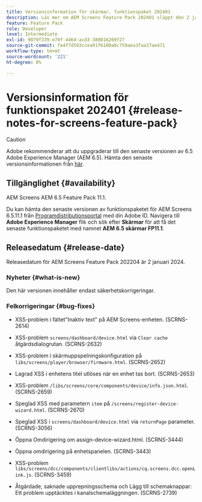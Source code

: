 ```yaml
---
title: Versionsinformation för skärmar, funktionspaket 202401
description: Läs mer om AEM Screens Feature Pack 202401 släppt den 2 januari 2024.
feature: Feature Pack
role: Developer
level: Intermediate
exl-id: 9879f339-e70f-446d-acd3-380016269f27
source-git-commit: fe4f7d593ccea91f6109a0c759aea3faa37ae471
workflow-type: tm+mt
source-wordcount: '221'
ht-degree: 0%

---
```


# Versionsinformation för funktionspaket 202401 {#release-notes-for-screens-feature-pack}

>[!CAUTION]
>Adobe rekommenderar att du uppgraderar till den senaste versionen av 6.5 Adobe Experience Manager (AEM 6.5). Hämta den senaste versionsinformationen från [här](https://experienceleague.adobe.com/en/docs/experience-manager-65/content/release-notes/release-notes).

## Tillgänglighet {#availability}

AEM Screens AEM 6.5 Feature Pack 11.1.

Du kan hämta den senaste versionen av funktionspaketet för AEM Screens 6.5.11.1 från [Programdistributionsportal](https://experience.adobe.com/#/downloads/content/software-distribution/en/aem.html) med din Adobe ID. Navigera till **Adobe Experience Manager** flik och sök efter **Skärmar** för att få det senaste funktionspaketet med namnet **AEM 6.5 skärmar FP11.1**.

## Releasedatum {#release-date}

Releasedatum för AEM Screens Feature Pack 202204 är 2 januari 2024.

### Nyheter {#what-is-new}

Den här versionen innehåller endast säkerhetskorrigeringar.

### Felkorrigeringar {#bug-fixes}

* XSS-problem i fältet&quot;Inaktiv text&quot; på AEM Screens-enheten. (SCRNS-2614)

* XSS-problem `screens/dashboard/device.html` via `Clear cache` åtgärdsdialogrutan. (SCRNS-2632)

* XSS-problem i skärmuppspelningskonfiguration på `libs/screens/player/browser/firmware.html`. (SCRNS-2652)

* Lagrad XSS i enhetens titel utlöses när en enhet tas bort. (SCRNS-2653)

* XSS-problem `/libs/screens/core/components/device/info.json.html`. (SCRNS-2659)

* Speglad XSS med parametern `item` på `/screens/register-device-wizard.html`. (SCRNS-2670)

* Speglad XSS i `screens/dashboard/device.html` via `returnPage` parameter. (SCRNS-3056)

* Öppna Omdirigering om assign-device-wizard.html. (SCRNS-3444)

* Öppna omdirigering på enhetspanelen. (SCRNS-3443)

* XSS-problem `libs/screens/dcc/components/clientlibs/actions/cq.screens.dcc.openLink.js`. (SCRNS-3459)

* Åtgärdade, saknade upprepningsschema och Lägg till schemaknappar: Ett problem upptäcktes i kanalschemaläggningen. (SCRNS-2739)
